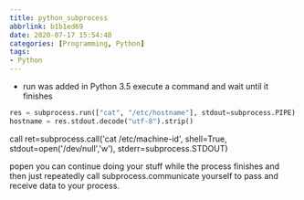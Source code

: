 ```yaml
---
title: python_subprocess
abbrlink: b1b1ed69
date: 2020-07-17 15:54:48
categories: [Programming, Python]
tags:
- Python
---
```

* run
was added in Python 3.5 
execute a command and wait until it finishes
```python
res = subprocess.run(["cat", "/etc/hostname"], stdout=subprocess.PIPE)
hostname = res.stdout.decode("utf-8").strip()
```

call
ret=subprocess.call('cat /etc/machine-id', shell=True, stdout=open('/dev/null','w'), stderr=subprocess.STDOUT)


popen
you can continue doing your stuff while the process finishes and then just repeatedly call subprocess.communicate yourself to pass and receive data to your process.


